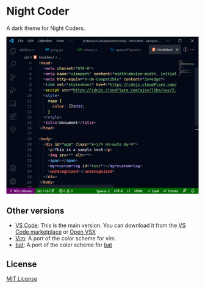 # Night Coder

A dark theme for Night Coders.

![html](screenshot/html.png)

## Other versions

- [VS Code](/vscode/): This is the main version. You can download it from the [VS Code marketplace](https://marketplace.visualstudio.com/items?itemName=a5hk.night-coder) or [Open VSX](https://open-vsx.org/extension/a5hk/night-coder)
- [Vim](/vim/colors/): A port of the color scheme for vim.
- [bat](/bat/): A port of the color scheme for [bat](https://github.com/sharkdp/bat)

## License

[MIT License](LICENSE)
